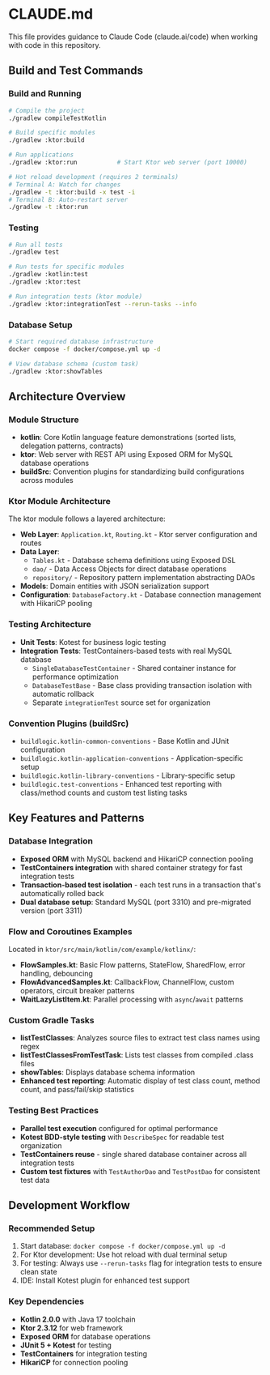 # CLAUDE.md

This file provides guidance to Claude Code (claude.ai/code) when working with code in this repository.

## Build and Test Commands

### Build and Running
```bash
# Compile the project
./gradlew compileTestKotlin

# Build specific modules
./gradlew :ktor:build

# Run applications
./gradlew :ktor:run           # Start Ktor web server (port 10000)

# Hot reload development (requires 2 terminals)
# Terminal A: Watch for changes
./gradlew -t :ktor:build -x test -i
# Terminal B: Auto-restart server
./gradlew -t :ktor:run
```

### Testing
```bash
# Run all tests
./gradlew test

# Run tests for specific modules
./gradlew :kotlin:test
./gradlew :ktor:test

# Run integration tests (ktor module)
./gradlew :ktor:integrationTest --rerun-tasks --info
```

### Database Setup
```bash
# Start required database infrastructure
docker compose -f docker/compose.yml up -d

# View database schema (custom task)
./gradlew :ktor:showTables
```

## Architecture Overview

### Module Structure
- **kotlin**: Core Kotlin language feature demonstrations (sorted lists, delegation patterns, contracts)
- **ktor**: Web server with REST API using Exposed ORM for MySQL database operations
- **buildSrc**: Convention plugins for standardizing build configurations across modules

### Ktor Module Architecture
The ktor module follows a layered architecture:
- **Web Layer**: `Application.kt`, `Routing.kt` - Ktor server configuration and routes
- **Data Layer**: 
  - `Tables.kt` - Database schema definitions using Exposed DSL
  - `dao/` - Data Access Objects for direct database operations
  - `repository/` - Repository pattern implementation abstracting DAOs
- **Models**: Domain entities with JSON serialization support
- **Configuration**: `DatabaseFactory.kt` - Database connection management with HikariCP pooling

### Testing Architecture
- **Unit Tests**: Kotest for business logic testing
- **Integration Tests**: TestContainers-based tests with real MySQL database
  - `SingleDatabaseTestContainer` - Shared container instance for performance optimization
  - `DatabaseTestBase` - Base class providing transaction isolation with automatic rollback
  - Separate `integrationTest` source set for organization

### Convention Plugins (buildSrc)
- `buildlogic.kotlin-common-conventions` - Base Kotlin and JUnit configuration
- `buildlogic.kotlin-application-conventions` - Application-specific setup
- `buildlogic.kotlin-library-conventions` - Library-specific setup  
- `buildlogic.test-conventions` - Enhanced test reporting with class/method counts and custom test listing tasks

## Key Features and Patterns

### Database Integration
- **Exposed ORM** with MySQL backend and HikariCP connection pooling
- **TestContainers integration** with shared container strategy for fast integration tests
- **Transaction-based test isolation** - each test runs in a transaction that's automatically rolled back
- **Dual database setup**: Standard MySQL (port 3310) and pre-migrated version (port 3311)

### Flow and Coroutines Examples
Located in `ktor/src/main/kotlin/com/example/kotlinx/`:
- **FlowSamples.kt**: Basic Flow patterns, StateFlow, SharedFlow, error handling, debouncing
- **FlowAdvancedSamples.kt**: CallbackFlow, ChannelFlow, custom operators, circuit breaker patterns
- **WaitLazyListItem.kt**: Parallel processing with `async`/`await` patterns

### Custom Gradle Tasks
- **listTestClasses**: Analyzes source files to extract test class names using regex
- **listTestClassesFromTestTask**: Lists test classes from compiled .class files
- **showTables**: Displays database schema information
- **Enhanced test reporting**: Automatic display of test class count, method count, and pass/fail/skip statistics

### Testing Best Practices
- **Parallel test execution** configured for optimal performance
- **Kotest BDD-style testing** with `DescribeSpec` for readable test organization
- **TestContainers reuse** - single shared database container across all integration tests
- **Custom test fixtures** with `TestAuthorDao` and `TestPostDao` for consistent test data

## Development Workflow

### Recommended Setup
1. Start database: `docker compose -f docker/compose.yml up -d`
2. For Ktor development: Use hot reload with dual terminal setup
3. For testing: Always use `--rerun-tasks` flag for integration tests to ensure clean state
4. IDE: Install Kotest plugin for enhanced test support

### Key Dependencies
- **Kotlin 2.0.0** with Java 17 toolchain
- **Ktor 2.3.12** for web framework
- **Exposed ORM** for database operations
- **JUnit 5 + Kotest** for testing
- **TestContainers** for integration testing
- **HikariCP** for connection pooling
